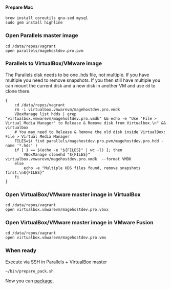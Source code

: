 #### Prepare Mac
```
brew install coreutils gnu-sed mysql
sudo gem install highline
```

### Open Parallels master image

    cd /data/repos/vagrant
    open parallels/magehostdev.pro.pvm
    
### Parallels to VirtualBox/VMware image

The Parallels disk needs to be one .hds file, not multiple. If you have multiple you need to remove snapshots.
If you then still have multiple you can mount the current disk and a new disk in another VM and use `dd` to clone there.

    {
        cd /data/repos/vagrant
        rm -i virtualbox.vmwarevm/magehostdev.pro.vmdk
        VBoxManage list hdds | grep "virtualbox.vmwarevm/magehostdev.pro.vmdk" && echo -e "Use 'File > Virtual Media Manager' to Release & Remove disk from Virtualbox.\n" && virtualbox 
        # You may need to Release & Remove the old disk inside VirtualBox: File > Virtual Media Manager
        FILES=$( find parallels/magehostdev.pro.pvm/magehostdev.pro.hdd -name '*.hds' )
        if [ 1 == $(echo -e "${FILES}" | wc -l) ]; then
            VBoxManage clonehd "${FILES}" virtualbox.vmwarevm/magehostdev.pro.vmdk  --format VMDK
        else
            echo -e "Multiple HDS files found, remove snapshots first:\n${FILES}"
        fi
    }

### Open VirtualBox/VMware master image in VirtualBox

    cd /data/repos/vagrant
    open virtualbox.vmwarevm/magehostdev.pro.vbox

### Open VirtualBox/VMware master image in VMware Fusion

    cd /data/repos/vagrant
    open virtualbox.vmwarevm/magehostdev.pro.vmx

### When ready

Execute via SSH in Parallels + VirtualBox master

    ~/bin/prepare_pack.sh
    
Now you can [package](https://github.com/magehost/vagrant/blob/xenial/PACKAGE.md).
